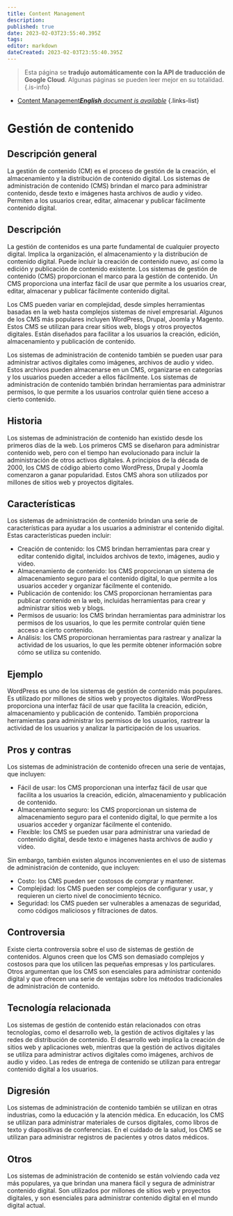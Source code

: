 ```yaml
---
title: Content Management
description: 
published: true
date: 2023-02-03T23:55:40.395Z
tags: 
editor: markdown
dateCreated: 2023-02-03T23:55:40.395Z
---
```


> Esta página se **tradujo automáticamente con la API de traducción de Google Cloud**.
Algunas páginas se pueden leer mejor en su totalidad.{.is-info}



- [Content Management***English** document is available*](/en/Knowledge-base/Dictionary/content-management)
{.links-list}


# Gestión de contenido

## Descripción general
La gestión de contenido (CM) es el proceso de gestión de la creación, el almacenamiento y la distribución de contenido digital. Los sistemas de administración de contenido (CMS) brindan el marco para administrar contenido, desde texto e imágenes hasta archivos de audio y video. Permiten a los usuarios crear, editar, almacenar y publicar fácilmente contenido digital.

## Descripción
La gestión de contenidos es una parte fundamental de cualquier proyecto digital. Implica la organización, el almacenamiento y la distribución de contenido digital. Puede incluir la creación de contenido nuevo, así como la edición y publicación de contenido existente. Los sistemas de gestión de contenido (CMS) proporcionan el marco para la gestión de contenido. Un CMS proporciona una interfaz fácil de usar que permite a los usuarios crear, editar, almacenar y publicar fácilmente contenido digital.

Los CMS pueden variar en complejidad, desde simples herramientas basadas en la web hasta complejos sistemas de nivel empresarial. Algunos de los CMS más populares incluyen WordPress, Drupal, Joomla y Magento. Estos CMS se utilizan para crear sitios web, blogs y otros proyectos digitales. Están diseñados para facilitar a los usuarios la creación, edición, almacenamiento y publicación de contenido.

Los sistemas de administración de contenido también se pueden usar para administrar activos digitales como imágenes, archivos de audio y video. Estos archivos pueden almacenarse en un CMS, organizarse en categorías y los usuarios pueden acceder a ellos fácilmente. Los sistemas de administración de contenido también brindan herramientas para administrar permisos, lo que permite a los usuarios controlar quién tiene acceso a cierto contenido.

## Historia
Los sistemas de administración de contenido han existido desde los primeros días de la web. Los primeros CMS se diseñaron para administrar contenido web, pero con el tiempo han evolucionado para incluir la administración de otros activos digitales. A principios de la década de 2000, los CMS de código abierto como WordPress, Drupal y Joomla comenzaron a ganar popularidad. Estos CMS ahora son utilizados por millones de sitios web y proyectos digitales.

## Características
Los sistemas de administración de contenido brindan una serie de características para ayudar a los usuarios a administrar el contenido digital. Estas características pueden incluir:

- Creación de contenido: los CMS brindan herramientas para crear y editar contenido digital, incluidos archivos de texto, imágenes, audio y video.
- Almacenamiento de contenido: los CMS proporcionan un sistema de almacenamiento seguro para el contenido digital, lo que permite a los usuarios acceder y organizar fácilmente el contenido.
- Publicación de contenido: los CMS proporcionan herramientas para publicar contenido en la web, incluidas herramientas para crear y administrar sitios web y blogs.
- Permisos de usuario: los CMS brindan herramientas para administrar los permisos de los usuarios, lo que les permite controlar quién tiene acceso a cierto contenido.
- Análisis: los CMS proporcionan herramientas para rastrear y analizar la actividad de los usuarios, lo que les permite obtener información sobre cómo se utiliza su contenido.

## Ejemplo
WordPress es uno de los sistemas de gestión de contenido más populares. Es utilizado por millones de sitios web y proyectos digitales. WordPress proporciona una interfaz fácil de usar que facilita la creación, edición, almacenamiento y publicación de contenido. También proporciona herramientas para administrar los permisos de los usuarios, rastrear la actividad de los usuarios y analizar la participación de los usuarios.

## Pros y contras
Los sistemas de administración de contenido ofrecen una serie de ventajas, que incluyen:

- Fácil de usar: los CMS proporcionan una interfaz fácil de usar que facilita a los usuarios la creación, edición, almacenamiento y publicación de contenido.
- Almacenamiento seguro: los CMS proporcionan un sistema de almacenamiento seguro para el contenido digital, lo que permite a los usuarios acceder y organizar fácilmente el contenido.
- Flexible: los CMS se pueden usar para administrar una variedad de contenido digital, desde texto e imágenes hasta archivos de audio y video.

Sin embargo, también existen algunos inconvenientes en el uso de sistemas de administración de contenido, que incluyen:

- Costo: los CMS pueden ser costosos de comprar y mantener.
- Complejidad: los CMS pueden ser complejos de configurar y usar, y requieren un cierto nivel de conocimiento técnico.
- Seguridad: los CMS pueden ser vulnerables a amenazas de seguridad, como códigos maliciosos y filtraciones de datos.

## Controversia
Existe cierta controversia sobre el uso de sistemas de gestión de contenidos. Algunos creen que los CMS son demasiado complejos y costosos para que los utilicen las pequeñas empresas y los particulares. Otros argumentan que los CMS son esenciales para administrar contenido digital y que ofrecen una serie de ventajas sobre los métodos tradicionales de administración de contenido.

## Tecnología relacionada
Los sistemas de gestión de contenido están relacionados con otras tecnologías, como el desarrollo web, la gestión de activos digitales y las redes de distribución de contenido. El desarrollo web implica la creación de sitios web y aplicaciones web, mientras que la gestión de activos digitales se utiliza para administrar activos digitales como imágenes, archivos de audio y video. Las redes de entrega de contenido se utilizan para entregar contenido digital a los usuarios.

## Digresión
Los sistemas de administración de contenido también se utilizan en otras industrias, como la educación y la atención médica. En educación, los CMS se utilizan para administrar materiales de cursos digitales, como libros de texto y diapositivas de conferencias. En el cuidado de la salud, los CMS se utilizan para administrar registros de pacientes y otros datos médicos.

## Otros
Los sistemas de administración de contenido se están volviendo cada vez más populares, ya que brindan una manera fácil y segura de administrar contenido digital. Son utilizados por millones de sitios web y proyectos digitales, y son esenciales para administrar contenido digital en el mundo digital actual.